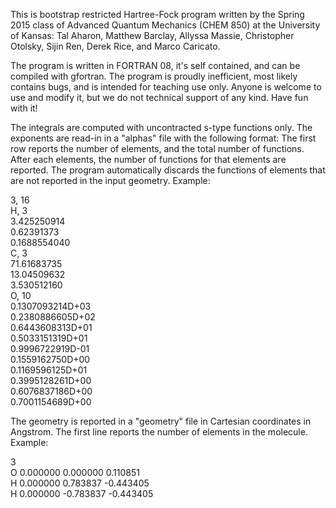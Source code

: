  This is bootstrap restricted Hartree-Fock program written by the
 Spring 2015 class of Advanced Quantum Mechanics (CHEM 850) at the
 University of Kansas: Tal Aharon, Matthew Barclay, Allyssa Massie,
 Christopher Otolsky, Sijin Ren, Derek Rice, and Marco Caricato.

 The program is written in FORTRAN 08, it's self contained, and can
 be compiled with gfortran. The program is proudly inefficient, most
 likely contains bugs, and is intended for teaching use only. Anyone
 is welcome to use and modify it, but we do not technical support of
 any kind. Have fun with it!

 The integrals are computed with uncontracted s-type functions
 only. The exponents are read-in in a "alphas" file with the
 following format: The first row reports the number of elements, and
 the total number of functions. After each elements, the number of
 functions for that elements are reported. The program automatically
 discards the functions of elements that are not reported in the
 input geometry. Example:

 3, 16\
 H, 3\
        3.425250914\
 	      0.62391373\
        0.1688554040\
 C, 3\
       71.61683735\
       13.04509632\
       3.530512160\
 O, 10\
       0.1307093214D+03\
       0.2380886605D+02\
       0.6443608313D+01\
       0.5033151319D+01\
       0.9996722919D-01\
       0.1559162750D+00\
       0.1169596125D+01\
       0.3995128261D+00\
       0.6076837186D+00\
       0.7001154689D+00


 The geometry is reported in a "geometry" file in Cartesian
 coordinates in Angstrom. The first line reports the number of
 elements in the molecule. Example:

 3\
 O        0.000000    0.000000    0.110851\
 H        0.000000    0.783837   -0.443405\
 H        0.000000   -0.783837   -0.443405

